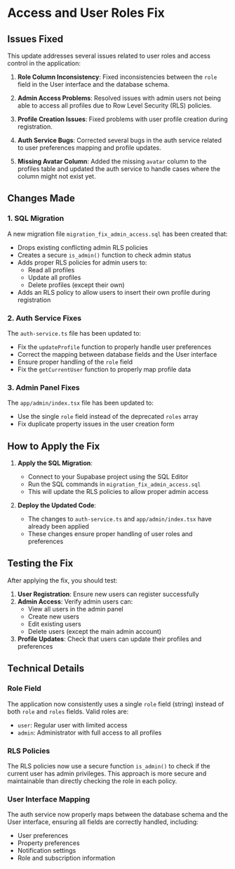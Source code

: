 # Access and User Roles Fix

## Issues Fixed

This update addresses several issues related to user roles and access control in the application:

1. **Role Column Inconsistency**: Fixed inconsistencies between the `role` field in the User interface and the database schema.

2. **Admin Access Problems**: Resolved issues with admin users not being able to access all profiles due to Row Level Security (RLS) policies.

3. **Profile Creation Issues**: Fixed problems with user profile creation during registration.

4. **Auth Service Bugs**: Corrected several bugs in the auth service related to user preferences mapping and profile updates.

5. **Missing Avatar Column**: Added the missing `avatar` column to the profiles table and updated the auth service to handle cases where the column might not exist yet.

## Changes Made

### 1. SQL Migration

A new migration file `migration_fix_admin_access.sql` has been created that:

- Drops existing conflicting admin RLS policies
- Creates a secure `is_admin()` function to check admin status
- Adds proper RLS policies for admin users to:
  - Read all profiles
  - Update all profiles
  - Delete profiles (except their own)
- Adds an RLS policy to allow users to insert their own profile during registration

### 2. Auth Service Fixes

The `auth-service.ts` file has been updated to:

- Fix the `updateProfile` function to properly handle user preferences
- Correct the mapping between database fields and the User interface
- Ensure proper handling of the `role` field
- Fix the `getCurrentUser` function to properly map profile data

### 3. Admin Panel Fixes

The `app/admin/index.tsx` file has been updated to:

- Use the single `role` field instead of the deprecated `roles` array
- Fix duplicate property issues in the user creation form

## How to Apply the Fix

1. **Apply the SQL Migration**:
   - Connect to your Supabase project using the SQL Editor
   - Run the SQL commands in `migration_fix_admin_access.sql`
   - This will update the RLS policies to allow proper admin access

2. **Deploy the Updated Code**:
   - The changes to `auth-service.ts` and `app/admin/index.tsx` have already been applied
   - These changes ensure proper handling of user roles and preferences

## Testing the Fix

After applying the fix, you should test:

1. **User Registration**: Ensure new users can register successfully
2. **Admin Access**: Verify admin users can:
   - View all users in the admin panel
   - Create new users
   - Edit existing users
   - Delete users (except the main admin account)
3. **Profile Updates**: Check that users can update their profiles and preferences

## Technical Details

### Role Field

The application now consistently uses a single `role` field (string) instead of both `role` and `roles` fields. Valid roles are:

- `user`: Regular user with limited access
- `admin`: Administrator with full access to all profiles

### RLS Policies

The RLS policies now use a secure function `is_admin()` to check if the current user has admin privileges. This approach is more secure and maintainable than directly checking the role in each policy.

### User Interface Mapping

The auth service now properly maps between the database schema and the User interface, ensuring all fields are correctly handled, including:

- User preferences
- Property preferences
- Notification settings
- Role and subscription information
